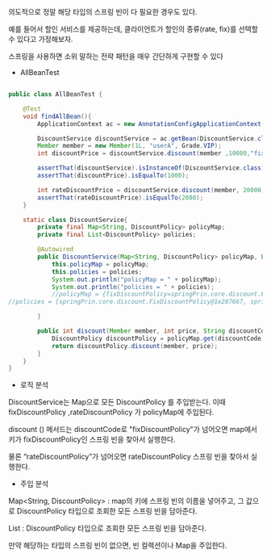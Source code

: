 의도적으로 정말 해당 타입의 스프링 빈이 다 필요한 경우도 있다.

예를 들어서 할인 서비스를 제공하는데, 클라이언트가 할인의 종류(rate, fix)를 선택할 수 있다고 가정해보자.

스프링을 사용하면 소위 말하는 전략 패턴을 매우 간단하게 구현할 수 있다

- AllBeanTest

```java

public class AllBeanTest {

    @Test
    void findAllBean(){
        ApplicationContext ac = new AnnotationConfigApplicationContext(AutoAppConfig.class, DiscountService.class);

        DiscountService discountService = ac.getBean(DiscountService.class);
        Member member = new Member(1L, "userA", Grade.VIP);
        int discountPrice = discountService.discount(member ,10000,"fixDiscountPolicy");

        assertThat(discountService).isInstanceOf(DiscountService.class);
        assertThat(discountPrice).isEqualTo(1000);

        int rateDiscountPrice = discountService.discount(member, 20000, "rateDiscountPolicy");
        assertThat(rateDiscountPrice).isEqualTo(2000);
    }

    static class DiscountService{
        private final Map<String, DiscountPolicy> policyMap;
        private final List<DiscountPolicy> policies;

        @Autowired
        public DiscountService(Map<String, DiscountPolicy> policyMap, List<DiscountPolicy> policies) {
            this.policyMap = policyMap;
            this.policies = policies;
            System.out.println("policyMap = " + policyMap);
            System.out.println("policies = " + policies);
            //policyMap = {fixDiscountPolicy=springPrin.core.discount.FixDiscountPolicy@1e287667,             rateDiscountPolicy=springPrin.core.discount.RateDiscountPolicy@2e6ee0bc}
//policies = [springPrin.core.discount.FixDiscountPolicy@1e287667, springPrin.core.discount.RateDiscountPolicy@2e6ee0bc]

        }

        public int discount(Member member, int price, String discountCode) {
            DiscountPolicy discountPolicy = policyMap.get(discountCode);
            return discountPolicy.discount(member, price);
        }
    }
}

```

- 로직 분석

DiscountService는 Map으로 모든 DiscountPolicy 를 주입받는다. 이때 fixDiscountPolicy ,rateDiscountPolicy 가 policyMap에 주입된다.

discount () 메서드는 discountCode로 "fixDiscountPolicy"가 넘어오면 map에서 키가 fixDiscountPolicy인 스프링 빈을 찾아서 실행한다. 

물론 “rateDiscountPolicy”가 넘어오면 rateDiscountPolicy 스프링 빈을 찾아서 실행한다.

- 주입 분석

Map<String, DiscountPolicy> : map의 키에 스프링 빈의 이름을 넣어주고, 그 값으로 DiscountPolicy 타입으로 조회한 모든 스프링 빈을 담아준다.

List<DiscountPolicy> : DiscountPolicy 타입으로 조회한 모든 스프링 빈을 담아준다.
  
만약 해당하는 타입의 스프링 빈이 없으면, 빈 컬렉션이나 Map을 주입한다.

